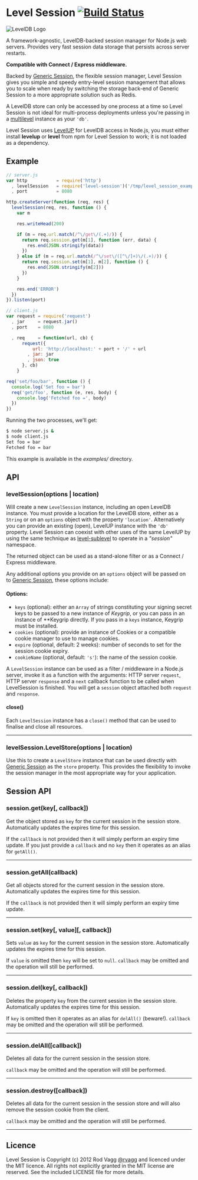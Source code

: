 # Level Session [![Build Status](https://secure.travis-ci.org/rvagg/node-level-session.png)](http://travis-ci.org/rvagg/node-level-session)

![LevelDB Logo](https://0.gravatar.com/avatar/a498b122aecb7678490a38bb593cc12d)

A framework-agnostic, LevelDB-backed session manager for Node.js web servers. Provides very fast session data storage that persists across server restarts.

**Compatible with Connect / Express middleware.**

Backed by [Generic Session](https://github.com/rvagg/node-generic-session), the flexible session manager, Level Session gives you simple and speedy entry-level session management that allows you to scale when ready by switching the storage back-end of Generic Session to a more appropriate solution such as Redis.

A LevelDB store can only be accessed by one process at a time so Level Session is not ideal for multi-process deployments unless you're passing in a [multilevel](https://github.com/juliangruber/multilevel) instance as your `'db'`.

Level Session uses [LevelUP](https://github.com/rvagg/node-levelup) for LevelDB access in Node.js, you must either install **levelup** or **level** from npm for Level Session to work; it is not loaded as a dependency.

## Example

```js
// server.js
var http           = require('http')
  , levelSession   = require('level-session')('/tmp/level_session_example.db')
  , port           = 8080

http.createServer(function (req, res) {
  levelSession(req, res, function () {
    var m

    res.writeHead(200)

    if (m = req.url.match(/^\/get\/(.+)/)) {
      return req.session.get(m[1], function (err, data) {
        res.end(JSON.stringify(data))
      })
    } else if (m = req.url.match(/^\/set\/([^\/]+)\/(.+)/)) {
      return req.session.set(m[1], m[2], function () {
        res.end(JSON.stringify(m[2]))
      })
    }

    res.end('ERROR')
  })
}).listen(port)
```

```js
// client.js
var request = require('request')
  , jar     = request.jar()
  , port    = 8080

  , req     = function(url, cb) {
      request({
          url: 'http://localhost:' + port + '/' + url
        , jar: jar
        , json: true
      }, cb)
    }

req('set/foo/bar', function () {
  console.log('Set foo = bar')
  req('get/foo', function (e, res, body) {
    console.log('Fetched foo =', body)
  })
})
```

Running the two processes, we'll get:

```sh
$ node server.js &
$ node client.js
Set foo = bar
Fetched foo = bar
```

This example is available in the *examples/* directory.

## API

### levelSession(options | location)

Will create a new `LevelSession` instance, including an open LevelDB instance. You must provide a location for the LevelDB store, either as a `String` or on an `options` object with the property `'location'`. Alternatively you can provide an existing (open), LevelUP instance with the `'db'` property. Level Session can coexist with other uses of the same LevelUP by using the same technique as [level-sublevel](https://github.com/dominictarr/level-sublevel) to operate in a *"session"* namespace.

The returned object can be used as a stand-alone filter or as a Connect / Express middleware.

Any additional options you provide on an `options` object will be passed on to [Generic Session](https://github.com/rvagg/node-generic-session), these options include:

#### Options:

 * `keys` (optional): either an `Array` of strings constituting your signing secret keys to be passed to a new instance of *Keygrip*, or you can pass in an instance of **Keygrip directly. If you pass in a `keys` instance, Keygrip must be installed.
 * `cookies` (optional): provide an instance of Cookies or a compatible cookie manager to use to manage cookies.
 * `expire` (optional, default: 2 weeks): number of seconds to set for the session cookie expiry.
 * `cookieName` (optional, default: `'s'`): the name of the session cookie.

A `LevelSession` instance can be used as a filter / middleware in a Node.js server, invoke it as a function with the arguments: HTTP server `request`, HTTP server `response` and a `next` callback function to be called when LevelSession is finished. You will get a `session` object attached both `request` and `response`.

#### close()

Each `LevelSession` instance has a `close()` method that can be used to finalise and close all resources.

-------------------------

### levelSession.LevelStore(options | location)

Use this to create a `LevelStore` instance that can be used directly with [Generic Session](https://github.com/rvagg/node-generic-session) as the `store` property. This provides the flexibility to invoke the session manager in the most appropriate way for your application.

## Session API

### session.get(key[, callback])
Get the object stored as `key` for the current session in the session store. Automatically updates the expires time for this session.

If the `callback` is not provided then it will simply perform an expiry time update. If you just provide a `callback` and no `key` then it operates as an alias for `getAll()`.

-------------------------

### session.getAll(callback)
Get all objects stored for the current session in the session store. Automatically updates the expires time for this session.

If the `callback` is not provided then it will simply perform an expiry time update.

-------------------------

### session.set(key[, value][, callback])
Sets `value` as `key` for the current session in the session store. Automatically updates the expires time for this session.

If `value` is omitted then `key` will be set to `null`. `callback` may be omitted and the operation will still be performed.

-------------------------

### session.del(key[, callback])
Deletes the property `key` from the current session in the session store. Automatically updates the expires time for this session.

If `key` is omitted then it operates as an alias for `delAll()` (beware!). `callback` may be omitted and the operation will still be performed.

-------------------------

### session.delAll([callback])
Deletes all data for the current session in the session store.

`callback` may be omitted and the operation will still be performed.

-------------------------

### session.destroy([callback])
Deletes all data for the current session in the session store and will also remove the session cookie from the client.

`callback` may be omitted and the operation will still be performed.

-------------------------

## Licence

Level Session is Copyright (c) 2012 Rod Vagg [@rvagg](https://twitter.com/rvagg) and licenced under the MIT licence. All rights not explicitly granted in the MIT license are reserved. See the included LICENSE file for more details.
